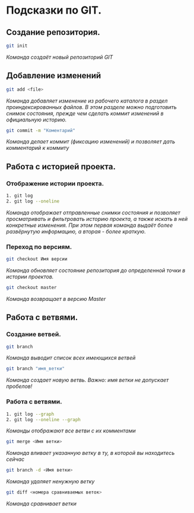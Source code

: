 # Подсказки по GIT.
## Создание репозитория.
```sh
git init
```
*Команда создаёт новый репозиторий GIT*

## Добавление изменений
```sh
git add <file>
```
*Команда добавляет изменение из рабочего каталога в раздел проиндексированных файлов. В этом разделе можно подготовить снимок состояния, прежде чем сделать коммит изменений в официальную историю.* 
```sh
git commit -m "Коментарий"
```
*Команда делает коммит (фиксацию изменений) и позволяет дать комментарий к коммиту*

## Работа с историей проекта.
### Отображение истории проекта.
```sh
1. git log
2. git log --oneline
```
*Команда отображает отправленные снимки состояния и позволяет просматривать и фильтровать историю проекта, а также искать в ней конкретные изменения. При этом первая команда выдаёт более развёрнутую информацию, а вторая - более краткую.*

### Переход по версиям.
```sh
git checkout Имя версии
```
*Команда обновляет состояние репозитория до определенной точки в истории проектов.*
```sh
git checkout master
```
*Команда возвращает в версию Master*

## Работа с ветвями.
### Создание ветвей.

```sh
git branch
```
*Команда выводит список всех имеющихся ветвей* 

```sh
git branch "имя_ветки"
```
*Команда создает новую ветвь. Важно: имя ветки не допускает пробелов!*

### Работа с ветвями.

```sh
1. git log --graph
2. git log --oneline --graph
```
*Команды отображают все ветви с их комментами*

```sh
git merge <Имя ветки>
```
*Команда вливает указанную ветку в ту, в которой вы находитесь сейчас*

```sh
git branch -d <Имя ветки>
```
*Команда удаляет ненужную ветку*

```sh
git diff <номера сравниваемых веток>
```
*Команда сравнивает ветки*
